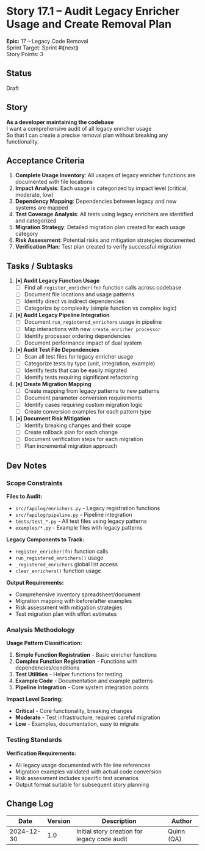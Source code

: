 # Story 17.1 – Audit Legacy Enricher Usage and Create Removal Plan

**Epic:** 17 – Legacy Code Removal  
Sprint Target: Sprint #⟪next⟫  
Story Points: 3

## Status
Draft

## Story

**As a developer maintaining the codebase**  
I want a comprehensive audit of all legacy enricher usage  
So that I can create a precise removal plan without breaking any functionality.

## Acceptance Criteria

1. **Complete Usage Inventory**: All usages of legacy enricher functions are documented with file locations
2. **Impact Analysis**: Each usage is categorized by impact level (critical, moderate, low)
3. **Dependency Mapping**: Dependencies between legacy and new systems are mapped
4. **Test Coverage Analysis**: All tests using legacy enrichers are identified and categorized
5. **Migration Strategy**: Detailed migration plan created for each usage category
6. **Risk Assessment**: Potential risks and mitigation strategies documented
7. **Verification Plan**: Test plan created to verify successful migration

## Tasks / Subtasks

1. **[⏸] Audit Legacy Function Usage**
   - [ ] Find all `register_enricher(fn)` function calls across codebase
   - [ ] Document file locations and usage patterns
   - [ ] Identify direct vs indirect dependencies
   - [ ] Categorize by complexity (simple function vs complex logic)

2. **[⏸] Audit Legacy Pipeline Integration**
   - [ ] Document `run_registered_enrichers` usage in pipeline
   - [ ] Map interactions with new `create_enricher_processor`
   - [ ] Identify processor ordering dependencies
   - [ ] Document performance impact of dual system

3. **[⏸] Audit Test File Dependencies**
   - [ ] Scan all test files for legacy enricher usage
   - [ ] Categorize tests by type (unit, integration, example)
   - [ ] Identify tests that can be easily migrated
   - [ ] Identify tests requiring significant refactoring

4. **[⏸] Create Migration Mapping**
   - [ ] Create mapping from legacy patterns to new patterns
   - [ ] Document parameter conversion requirements
   - [ ] Identify cases requiring custom migration logic
   - [ ] Create conversion examples for each pattern type

5. **[⏸] Document Risk Mitigation**
   - [ ] Identify breaking changes and their scope
   - [ ] Create rollback plan for each change
   - [ ] Document verification steps for each migration
   - [ ] Plan incremental migration approach

## Dev Notes

### Scope Constraints

**Files to Audit:**
- `src/fapilog/enrichers.py` - Legacy registration functions
- `src/fapilog/pipeline.py` - Pipeline integration
- `tests/test_*.py` - All test files using legacy patterns
- `examples/*.py` - Example files with legacy patterns

**Legacy Components to Track:**
- `register_enricher(fn)` function calls
- `run_registered_enrichers()` usage
- `_registered_enrichers` global list access
- `clear_enrichers()` function usage

**Output Requirements:**
- Comprehensive inventory spreadsheet/document
- Migration mapping with before/after examples
- Risk assessment with mitigation strategies
- Test migration plan with effort estimates

### Analysis Methodology

**Usage Pattern Classification:**
1. **Simple Function Registration** - Basic enricher functions
2. **Complex Function Registration** - Functions with dependencies/conditions
3. **Test Utilities** - Helper functions for testing
4. **Example Code** - Documentation and example patterns
5. **Pipeline Integration** - Core system integration points

**Impact Level Scoring:**
- **Critical** - Core functionality, breaking changes
- **Moderate** - Test infrastructure, requires careful migration
- **Low** - Examples, documentation, easy to migrate

### Testing Standards

**Verification Requirements:**
- All legacy usage documented with file:line references
- Migration examples validated with actual code conversion
- Risk assessment includes specific test scenarios
- Output format suitable for subsequent story planning

## Change Log

| Date | Version | Description | Author |
|------|---------|-------------|---------|
| 2024-12-30 | 1.0 | Initial story creation for legacy code audit | Quinn (QA) | 